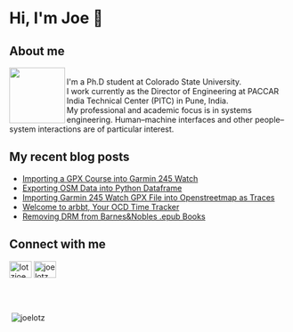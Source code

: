 <!-- <h1 align="center">Hi 👋, I'm Joe</h1>
 <h3 align="center">A systems engineer with a focus on human-to-machine interacing.</h3> -->

# Hi, I'm Joe 👋

## About me
<img align="left" src="https://brand.colostate.edu/wp-content/uploads/sites/47/2019/01/Ram-Logo-Pantone-375-768x768.jpg" width="100" /> <br />
I'm a Ph.D student at Colorado State University. <br />
I work currently as the Director of Engineering at PACCAR India Technical Center (PITC) in Pune, India. <br />
My professional and academic focus is in systems engineering. Human–machine interfaces and other people–system interactions are of particular interest.


## My recent blog posts
<!-- BLOG-POST-LIST:START -->
- [Importing a GPX Course into Garmin 245 Watch](http://www.joelotz.com/blog/2021/importing-a-gpx-course-into-garmin-245-watch.html)
- [Exporting OSM Data into Python Dataframe](http://www.joelotz.com/blog/2021/exporting-osm-data-into-python-dataframe.html)
- [Importing Garmin 245 Watch GPX File into Openstreetmap as Traces](http://www.joelotz.com/blog/2021/importing-garmin-245-watch-gpx-file-into-openstreetmap-as-traces.html)
- [Welcome to arbbt, Your OCD Time Tracker](http://www.joelotz.com/blog/2021/welcome-to-arbbt-your-ocd-time-tracker.html)
- [Removing DRM from Barnes&Nobles .epub Books](http://www.joelotz.com/blog/2021/removing-drm-from-barnesnobles-epub-books.html)
<!-- BLOG-POST-LIST:END -->


## Connect with me
<!-- <h3 align="left">Connect with me:</h3> -->
<p align="left">
<a href="https://twitter.com/lotzjoe" target="blank"><img align="center" src="https://raw.githubusercontent.com/rahuldkjain/github-profile-readme-generator/master/src/images/icons/Social/twitter.svg" alt="lotzjoe" height="30" width="40" /></a>
<a href="https://linkedin.com/in/joelotz" target="blank"><img align="center" src="https://raw.githubusercontent.com/rahuldkjain/github-profile-readme-generator/master/src/images/icons/Social/linked-in-alt.svg" alt="joelotz" height="30" width="40" /></a>
</p>
<br /><br />
<p>&nbsp;<img align="center" src="https://github-readme-stats.vercel.app/api?username=joelotz&show_icons=true&locale=en" alt="joelotz" /></p>

